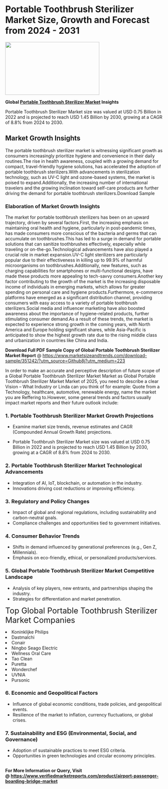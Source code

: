 <H1>Portable Toothbrush Sterilizer Market Size, Growth and Forecast from 2024 - 2031</H1><img class="aligncenter size-medium wp-image-584254" src="https://thirdeyenews.in/wp-content/uploads/2024/09/Global-Market-Research-300x168.jpeg" alt="" width="300" height="168" /><p><strong>Global&nbsp;<a href="https://www.marketsizeandtrends.com/download-sample/351242/?utm_source=Github8j?utm_medium=223">Portable Toothbrush Sterilizer Market</a> Insights</strong></p><p>Portable Toothbrush Sterilizer Market size was valued at USD 0.75 Billion in 2022 and is projected to reach USD 1.45 Billion by 2030, growing at a CAGR of 8.8% from 2024 to 2030.</p><p><h2>Market Growth Insights</h2> The portable toothbrush sterilizer market is witnessing significant growth as consumers increasingly prioritize hygiene and convenience in their daily routines.The rise in health awareness, coupled with a growing demand for compact, travel-friendly hygiene solutions, has accelerated the adoption of portable toothbrush sterilizers.With advancements in sterilization technology, such as UV-C light and ozone-based systems, the market is poised to expand.Additionally, the increasing number of international travelers and the growing inclination toward self-care products are further driving the demand for portable toothbrush sterilizers.Download Sample <h3>Elaboration of Market Growth Insights</h3> The market for portable toothbrush sterilizers has been on an upward trajectory, driven by several factors.First, the increasing emphasis on maintaining oral health and hygiene, particularly in post-pandemic times, has made consumers more conscious of the bacteria and germs that can accumulate on toothbrushes.This has led to a surge in demand for portable solutions that can sanitize toothbrushes effectively, especially while traveling or on-the-go.Technological advancements have also played a crucial role in market expansion.UV-C light sterilizers are particularly popular due to their effectiveness in killing up to 99.9% of harmful microorganisms on toothbrushes.Additionally, new features, such as charging capabilities for smartphones or multi-functional designs, have made these products more appealing to tech-savvy consumers.Another key factor contributing to the growth of the market is the increasing disposable income of individuals in emerging markets, which allows for greater spending on personal care and hygiene products.Furthermore, e-commerce platforms have emerged as a significant distribution channel, providing consumers with easy access to a variety of portable toothbrush sterilizers.Social media and influencer marketing have also boosted awareness about the importance of hygiene-related products, further stimulating consumer demand.As a result of these trends, the market is expected to experience strong growth in the coming years, with North America and Europe holding significant shares, while Asia-Pacific is anticipated to show the highest growth rate due to the rising middle class and urbanization in countries like China and India.</p><p><span class=""><strong>Download Full PDF Sample Copy of Global Portable Toothbrush Sterilizer Market Report</strong> @ <a href="https://www.marketsizeandtrends.com/download-sample/351242/?utm_source=Github8j?utm_medium=223" target="_blank">https://www.marketsizeandtrends.com/download-sample/351242/?utm_source=Github8j?utm_medium=223</a></span></p><p>In order to make an accurate and perceptive description of future scope of a Global&nbsp;Portable Toothbrush Sterilizer Market Market as Global&nbsp;Portable Toothbrush Sterilizer Market Market of 2025, you need to describe a clear Vision &ndash; What Industry or Linda can you think of for example: Quote from a Technology, healthcare, automotive, renewable energy, name the market you are Reffering to.However, some general trends and factors usually impact market reports and their future outlook include:</p><h3>1.&nbsp;<strong>Portable Toothbrush Sterilizer Market Growth Projections</strong></h3><ul><li>Examine market size trends, revenue estimates and CAGR (Compounded Annual Growth Rate) projections.</li><li><p>Portable Toothbrush Sterilizer Market size was valued at USD 0.75 Billion in 2022 and is projected to reach USD 1.45 Billion by 2030, growing at a CAGR of 8.8% from 2024 to 2030.</p></li></ul><h3>2.&nbsp;<strong>Portable Toothbrush Sterilizer Market Technological Advancements</strong></h3><ul><li>Integration of AI, IoT, blockchain, or automation in the industry.</li><li>Innovations driving cost reductions or improving efficiency.</li></ul><h3>3.&nbsp;<strong>Regulatory and Policy Changes</strong></h3><ul><li>Impact of global and regional regulations, including sustainability and carbon-neutral goals.</li><li>Compliance challenges and opportunities tied to government initiatives.</li></ul><h3>4.&nbsp;<strong>Consumer Behavior Trends</strong></h3><ul><li>Shifts in demand influenced by generational preferences (e.g., Gen Z, Millennials).</li><li>Emphasis on eco-friendly, ethical, or personalized products/services.</li></ul><h3>5.&nbsp;<strong>Global Portable Toothbrush Sterilizer Market Competitive Landscape</strong></h3><ul><li>Analysis of key players, new entrants, and partnerships shaping the industry.</li><li>Strategies for differentiation and market penetration.</li></ul><p data-pm-slice="1 1 []"><span style="color: inherit; font-family: inherit; font-size: 25px;">Top Global Portable Toothbrush Sterilizer Market Companies</span></p><div class="" data-test-id=""><p><li>Koninklijke Philips</li><li> Dastmalchi</li><li> Conair</li><li> Ningbo Seago Electric</li><li> Wellness Oral Care</li><li> Tao Clean</li><li> Puretta</li><li> Wonderchef</li><li> UVNIA</li><li> Pursonic</li></p></div><h3>6.&nbsp;<strong>Economic and Geopolitical Factors</strong></h3><ul><li>Influence of global economic conditions, trade policies, and geopolitical events.</li><li>Resilience of the market to inflation, currency fluctuations, or global crises.</li></ul><h3>7.&nbsp;<strong>Sustainability and ESG (Environmental, Social, and Governance)</strong></h3><ul><li>Adoption of sustainable practices to meet ESG criteria.</li><li>Opportunities in green technologies and circular economy principles.</li></ul><h2><strong style="font-size: 14px;">For More Information or Query, Visit @&nbsp;</strong><a style="background-color: #ffffff; font-size: 14px;" href="https://www.marketsizeandtrends.com/report/portable-toothbrush-sterilizer-market/" target="_blank">https://www.verifiedmarketreports.com/product/airport-passenger-boarding-bridge-market</a></h2>